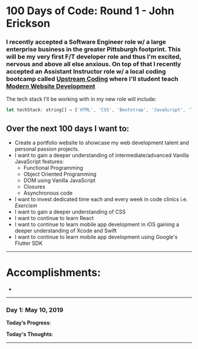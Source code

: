 # 100 Days of Code: Round 1 - John Erickson
### I recently accepted a Software Engineer role w/ a large enterprise business in the greater Pittsburgh footprint. This will be my very first F/T developer role and thus I'm excited, nervous and above all else anxious. On top of that I recently accepted an Assistant Instructor role w/ a local coding bootcamp called [Upstream Coding](https://www.upstreamcoding.com/) where I'll student teach [Modern Website Development](https://www.upstreamcoding.com/series/modern-web-development--coding-bootcamp--pittsburgh/)

The tech stack I'll be working with in my new role will include:
```javascript
let techStack: string[] = ['HTML', 'CSS', 'Bootstrap', 'JavaScript', 'TypeScript', 'jQuery', 'Angular', 'Node', 'SQL', 'C#'];
```

## Over the next 100 days I want to:
- Create a portfolio website to showcase my web development talent and personal passion projects. 
- I want to gain a deeper understanding of intermediate/advanced Vanilla JavaScript features: 
	- Functional Programming
	- Object Oriented Programming
	- DOM using Vanilla JavaScript
	- Closures
	- Asynchronous code
- I want to invest dedicated time each and every week in code clinics i.e. *Exercism* 
- I want to gain a deeper understanding of CSS
- I want to continue to learn React
- I want to continue to learn mobile app development in iOS gaining a deeper understanding of Xcode and Swift
- I want to continue to learn mobile app development using Google's Flutter SDK

---

# Accomplishments:
- 

---

### Day 1: May 10, 2019
**Today’s Progress**:

**Today's Thoughts**:

---